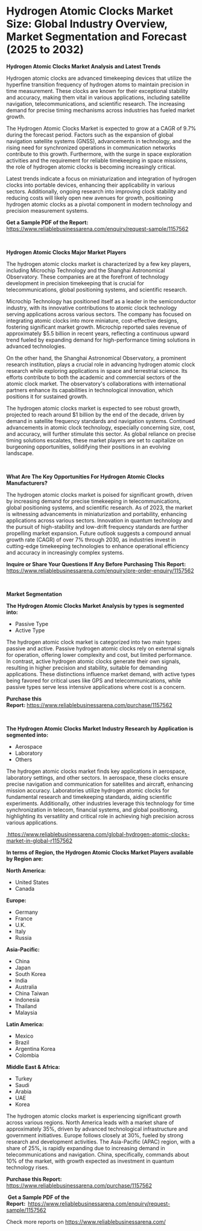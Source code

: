 <p><h1>Hydrogen Atomic Clocks Market Size: Global Industry Overview, Market Segmentation and Forecast (2025 to 2032)</h1></p><p><strong>Hydrogen Atomic Clocks Market Analysis and Latest Trends</strong></p>
<p><p>Hydrogen atomic clocks are advanced timekeeping devices that utilize the hyperfine transition frequency of hydrogen atoms to maintain precision in time measurement. These clocks are known for their exceptional stability and accuracy, making them vital in various applications, including satellite navigation, telecommunications, and scientific research. The increasing demand for precise timing mechanisms across industries has fueled market growth.</p><p>The Hydrogen Atomic Clocks Market is expected to grow at a CAGR of 9.7% during the forecast period. Factors such as the expansion of global navigation satellite systems (GNSS), advancements in technology, and the rising need for synchronized operations in communication networks contribute to this growth. Furthermore, with the surge in space exploration activities and the requirement for reliable timekeeping in space missions, the role of hydrogen atomic clocks is becoming increasingly critical.</p><p>Latest trends indicate a focus on miniaturization and integration of hydrogen clocks into portable devices, enhancing their applicability in various sectors. Additionally, ongoing research into improving clock stability and reducing costs will likely open new avenues for growth, positioning hydrogen atomic clocks as a pivotal component in modern technology and precision measurement systems.</p></p>
<p><strong>Get a Sample PDF of the Report:&nbsp;</strong> <a href="https://www.reliablebusinessarena.com/enquiry/request-sample/1157562?utm_campaign=3289&utm_medium=2&utm_source=Github&utm_content=ia&utm_term=21032025&utm_id=hydrogen-atomic-clocks">https://www.reliablebusinessarena.com/enquiry/request-sample/1157562</a></p>
<p>&nbsp;</p>
<p><strong>Hydrogen Atomic Clocks Major Market Players</strong></p>
<p><p>The hydrogen atomic clocks market is characterized by a few key players, including Microchip Technology and the Shanghai Astronomical Observatory. These companies are at the forefront of technology development in precision timekeeping that is crucial for telecommunications, global positioning systems, and scientific research.</p><p>Microchip Technology has positioned itself as a leader in the semiconductor industry, with its innovative contributions to atomic clock technology serving applications across various sectors. The company has focused on integrating atomic clocks into more miniature, cost-effective designs, fostering significant market growth. Microchip reported sales revenue of approximately $5.5 billion in recent years, reflecting a continuous upward trend fueled by expanding demand for high-performance timing solutions in advanced technologies.</p><p>On the other hand, the Shanghai Astronomical Observatory, a prominent research institution, plays a crucial role in advancing hydrogen atomic clock research while exploring applications in space and terrestrial science. Its efforts contribute to both the academic and commercial sectors of the atomic clock market. The observatory's collaborations with international partners enhance its capabilities in technological innovation, which positions it for sustained growth.</p><p>The hydrogen atomic clocks market is expected to see robust growth, projected to reach around $1 billion by the end of the decade, driven by demand in satellite frequency standards and navigation systems. Continued advancements in atomic clock technology, especially concerning size, cost, and accuracy, will further stimulate this sector. As global reliance on precise timing solutions escalates, these market players are set to capitalize on burgeoning opportunities, solidifying their positions in an evolving landscape.</p></p>
<p>&nbsp;</p>
<p><strong>What Are The Key Opportunities For Hydrogen Atomic Clocks Manufacturers?</strong></p>
<p><p>The hydrogen atomic clocks market is poised for significant growth, driven by increasing demand for precise timekeeping in telecommunications, global positioning systems, and scientific research. As of 2023, the market is witnessing advancements in miniaturization and portability, enhancing applications across various sectors. Innovation in quantum technology and the pursuit of high-stability and low-drift frequency standards are further propelling market expansion. Future outlook suggests a compound annual growth rate (CAGR) of over 7% through 2030, as industries invest in cutting-edge timekeeping technologies to enhance operational efficiency and accuracy in increasingly complex systems.</p></p>
<p><strong>Inquire or Share Your Questions If Any Before Purchasing This Report:</strong> <a href="https://www.reliablebusinessarena.com/enquiry/pre-order-enquiry/1157562?utm_campaign=3289&utm_medium=2&utm_source=Github&utm_content=ia&utm_term=21032025&utm_id=hydrogen-atomic-clocks">https://www.reliablebusinessarena.com/enquiry/pre-order-enquiry/1157562</a></p>
<p>&nbsp;</p>
<p><strong>Market Segmentation</strong></p>
<p><strong>The Hydrogen Atomic Clocks Market Analysis by types is segmented into:</strong></p>
<p><ul><li>Passive Type</li><li>Active Type</li></ul></p>
<p><p>The hydrogen atomic clock market is categorized into two main types: passive and active. Passive hydrogen atomic clocks rely on external signals for operation, offering lower complexity and cost, but limited performance. In contrast, active hydrogen atomic clocks generate their own signals, resulting in higher precision and stability, suitable for demanding applications. These distinctions influence market demand, with active types being favored for critical uses like GPS and telecommunications, while passive types serve less intensive applications where cost is a concern.</p></p>
<p><strong>Purchase this Report:&nbsp;</strong><a href="https://www.reliablebusinessarena.com/purchase/1157562?utm_campaign=3289&utm_medium=2&utm_source=Github&utm_content=ia&utm_term=21032025&utm_id=hydrogen-atomic-clocks">https://www.reliablebusinessarena.com/purchase/1157562</a></p>
<p>&nbsp;</p>
<p><strong>The Hydrogen Atomic Clocks Market Industry Research by Application is segmented into:</strong></p>
<p><ul><li>Aerospace</li><li>Laboratory</li><li>Others</li></ul></p>
<p><p>The hydrogen atomic clocks market finds key applications in aerospace, laboratory settings, and other sectors. In aerospace, these clocks ensure precise navigation and communication for satellites and aircraft, enhancing mission accuracy. Laboratories utilize hydrogen atomic clocks for fundamental research and timekeeping standards, aiding scientific experiments. Additionally, other industries leverage this technology for time synchronization in telecom, financial systems, and global positioning, highlighting its versatility and critical role in achieving high precision across various applications.</p></p>
<p><a href="https://www.reliablebusinessarena.com/global-hydrogen-atomic-clocks-market-in-global-r1157562?utm_campaign=3289&utm_medium=2&utm_source=Github&utm_content=ia&utm_term=21032025&utm_id=hydrogen-atomic-clocks">&nbsp;https://www.reliablebusinessarena.com/global-hydrogen-atomic-clocks-market-in-global-r1157562</a></p>
<p><strong>In terms of Region, the Hydrogen Atomic Clocks Market Players available by Region are:</strong></p>
<p>
    <p> <strong> North America: </strong>
        <ul>
            <li>United States</li>
            <li>Canada</li>
        </ul>
        </p> 
    <p> <strong> Europe: </strong>
        <ul>
            <li>Germany</li>
            <li>France</li>
            <li>U.K.</li>
            <li>Italy</li>
            <li>Russia</li>
        </ul>
        </p> 
    <p> <strong> Asia-Pacific: </strong>
        <ul>
            <li>China</li>
            <li>Japan</li>
            <li>South Korea</li>
            <li>India</li>
            <li>Australia</li>
            <li>China Taiwan</li>
            <li>Indonesia</li>
            <li>Thailand</li>
            <li>Malaysia</li>
        </ul>
        </p> 
    <p> <strong> Latin America: </strong>
        <ul>
            <li>Mexico</li>
            <li>Brazil</li>
            <li>Argentina Korea</li>
            <li>Colombia</li>
        </ul>
        </p> 
    <p> <strong> Middle East & Africa: </strong>
        <ul>
            <li>Turkey</li>
            <li>Saudi</li>
            <li>Arabia</li>
            <li>UAE</li>
            <li>Korea</li>
        </ul>
    </p>
    </p>
<p><p>The hydrogen atomic clocks market is experiencing significant growth across various regions. North America leads with a market share of approximately 35%, driven by advanced technological infrastructure and government initiatives. Europe follows closely at 30%, fueled by strong research and development activities. The Asia-Pacific (APAC) region, with a share of 25%, is rapidly expanding due to increasing demand in telecommunications and navigation. China, specifically, commands about 10% of the market, with growth expected as investment in quantum technology rises.</p></p>
<p><strong>Purchase this Report: </strong><a href="https://www.reliablebusinessarena.com/purchase/1157562?utm_campaign=3289&utm_medium=2&utm_source=Github&utm_content=ia&utm_term=21032025&utm_id=hydrogen-atomic-clocks">https://www.reliablebusinessarena.com/purchase/1157562</a></p>
<p>&nbsp;<strong>Get a Sample PDF of the Report:&nbsp;&nbsp;</strong><a href="https://www.reliablebusinessarena.com/enquiry/request-sample/1157562?utm_campaign=3289&utm_medium=2&utm_source=Github&utm_content=ia&utm_term=21032025&utm_id=hydrogen-atomic-clocks">https://www.reliablebusinessarena.com/enquiry/request-sample/1157562</a></p>
<p><strong></strong></p>
<p>Check more reports on <a href="https://www.reliablebusinessarena.com/?utm_campaign=3289&utm_medium=2&utm_source=Github&utm_content=ia&utm_term=21032025&utm_id=hydrogen-atomic-clocks">https://www.reliablebusinessarena.com/</a></p>